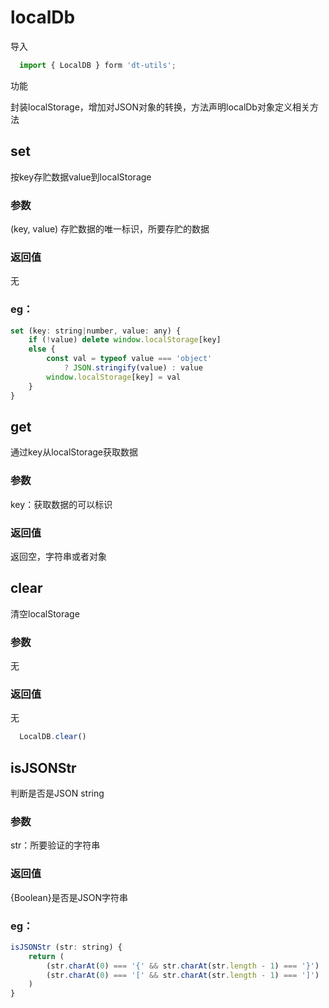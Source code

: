# localDb

导入
````js
  import { LocalDB } form 'dt-utils';
````
功能

封装localStorage，增加对JSON对象的转换，方法声明localDb对象定义相关方法

## set
按key存贮数据value到localStorage

### 参数
(key, value)
存贮数据的唯一标识，所要存贮的数据
### 返回值
无
### eg：
```js
set (key: string|number, value: any) {
    if (!value) delete window.localStorage[key]
    else {
        const val = typeof value === 'object'
            ? JSON.stringify(value) : value
        window.localStorage[key] = val
    }
}
```
## get
通过key从localStorage获取数据

### 参数
key：获取数据的可以标识
### 返回值
返回空，字符串或者对象
## clear
清空localStorage
### 参数
无
### 返回值
无
````js
  LocalDB.clear()
````

## isJSONStr
判断是否是JSON string

### 参数
str：所要验证的字符串
### 返回值
{Boolean}是否是JSON字符串
### eg：
```js
isJSONStr (str: string) {
    return (
        (str.charAt(0) === '{' && str.charAt(str.length - 1) === '}') ||
        (str.charAt(0) === '[' && str.charAt(str.length - 1) === ']')
    )
}
```
